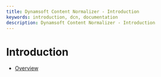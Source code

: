 ```yaml
---
title: Dynamsoft Content Normalizer - Introduction
keywords: introduction, dcn, documentation
description: Dynamsoft Content Normalizer - Introduction
---
```


# Introduction

- [Overview](overview/)
